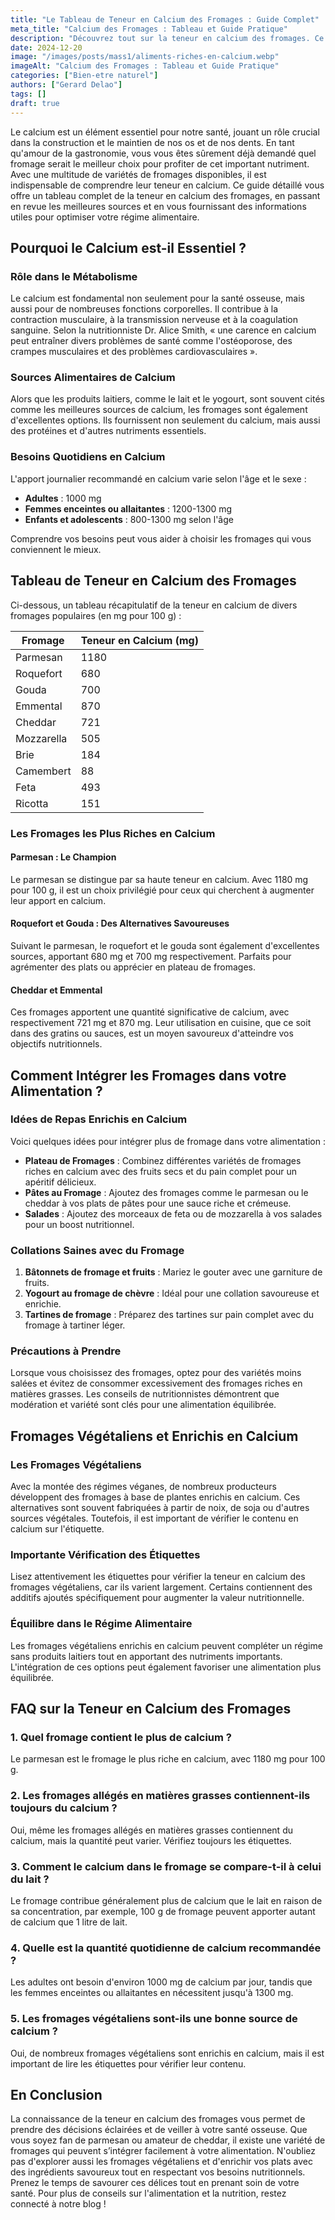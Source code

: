 ```yaml
---
title: "Le Tableau de Teneur en Calcium des Fromages : Guide Complet"
meta_title: "Calcium des Fromages : Tableau et Guide Pratique"
description: "Découvrez tout sur la teneur en calcium des fromages. Ce guide complet vous aide à choisir les meilleurs fromages pour vos besoins nutritionnels."
date: 2024-12-20
image: "/images/posts/mass1/aliments-riches-en-calcium.webp"
imageAlt: "Calcium des Fromages : Tableau et Guide Pratique"
categories: ["Bien-etre naturel"]
authors: ["Gerard Delao"]
tags: []
draft: true
---
```


Le calcium est un élément essentiel pour notre santé, jouant un rôle crucial dans la construction et le maintien de nos os et de nos dents. En tant qu'amour de la gastronomie, vous vous êtes sûrement déjà demandé quel fromage serait le meilleur choix pour profiter de cet important nutriment. Avec une multitude de variétés de fromages disponibles, il est indispensable de comprendre leur teneur en calcium. Ce guide détaillé vous offre un tableau complet de la teneur en calcium des fromages, en passant en revue les meilleures sources et en vous fournissant des informations utiles pour optimiser votre régime alimentaire.

## Pourquoi le Calcium est-il Essentiel ?

### Rôle dans le Métabolisme

Le calcium est fondamental non seulement pour la santé osseuse, mais aussi pour de nombreuses fonctions corporelles. Il contribue à la contraction musculaire, à la transmission nerveuse et à la coagulation sanguine. Selon la nutritionniste Dr. Alice Smith, « une carence en calcium peut entraîner divers problèmes de santé comme l'ostéoporose, des crampes musculaires et des problèmes cardiovasculaires ».

### Sources Alimentaires de Calcium

Alors que les produits laitiers, comme le lait et le yogourt, sont souvent cités comme les meilleures sources de calcium, les fromages sont également d'excellentes options. Ils fournissent non seulement du calcium, mais aussi des protéines et d'autres nutriments essentiels. 

### Besoins Quotidiens en Calcium

L'apport journalier recommandé en calcium varie selon l'âge et le sexe :

- **Adultes** : 1000 mg
- **Femmes enceintes ou allaitantes** : 1200-1300 mg
- **Enfants et adolescents** : 800-1300 mg selon l'âge

Comprendre vos besoins peut vous aider à choisir les fromages qui vous conviennent le mieux.

## Tableau de Teneur en Calcium des Fromages

Ci-dessous, un tableau récapitulatif de la teneur en calcium de divers fromages populaires (en mg pour 100 g) :

| Fromage                | Teneur en Calcium (mg) |
|-----------------------|-----------------------|
| Parmesan              | 1180                  |
| Roquefort             | 680                   |
| Gouda                 | 700                   |
| Emmental              | 870                   |
| Cheddar               | 721                   |
| Mozzarella            | 505                   |
| Brie                  | 184                   |
| Camembert             | 88                    |
| Feta                  | 493                   |
| Ricotta               | 151                   |

### Les Fromages les Plus Riches en Calcium

#### Parmesan : Le Champion

Le parmesan se distingue par sa haute teneur en calcium. Avec 1180 mg pour 100 g, il est un choix privilégié pour ceux qui cherchent à augmenter leur apport en calcium.

#### Roquefort et Gouda : Des Alternatives Savoureuses

Suivant le parmesan, le roquefort et le gouda sont également d'excellentes sources, apportant 680 mg et 700 mg respectivement. Parfaits pour agrémenter des plats ou apprécier en plateau de fromages.

#### Cheddar et Emmental

Ces fromages apportent une quantité significative de calcium, avec respectivement 721 mg et 870 mg. Leur utilisation en cuisine, que ce soit dans des gratins ou sauces, est un moyen savoureux d'atteindre vos objectifs nutritionnels.

## Comment Intégrer les Fromages dans votre Alimentation ?

### Idées de Repas Enrichis en Calcium

Voici quelques idées pour intégrer plus de fromage dans votre alimentation :

- **Plateau de Fromages** : Combinez différentes variétés de fromages riches en calcium avec des fruits secs et du pain complet pour un apéritif délicieux.
- **Pâtes au Fromage** : Ajoutez des fromages comme le parmesan ou le cheddar à vos plats de pâtes pour une sauce riche et crémeuse.
- **Salades** : Ajoutez des morceaux de feta ou de mozzarella à vos salades pour un boost nutritionnel.

### Collations Saines avec du Fromage

1. **Bâtonnets de fromage et fruits** : Mariez le gouter avec une garniture de fruits.
2. **Yogourt au fromage de chèvre** : Idéal pour une collation savoureuse et enrichie.
3. **Tartines de fromage** : Préparez des tartines sur pain complet avec du fromage à tartiner léger.

### Précautions à Prendre

Lorsque vous choisissez des fromages, optez pour des variétés moins salées et évitez de consommer excessivement des fromages riches en matières grasses. Les conseils de nutritionnistes démontrent que modération et variété sont clés pour une alimentation équilibrée.

## Fromages Végétaliens et Enrichis en Calcium

### Les Fromages Végétaliens

Avec la montée des régimes véganes, de nombreux producteurs développent des fromages à base de plantes enrichis en calcium. Ces alternatives sont souvent fabriquées à partir de noix, de soja ou d'autres sources végétales. Toutefois, il est important de vérifier le contenu en calcium sur l'étiquette.

### Importante Vérification des Étiquettes

Lisez attentivement les étiquettes pour vérifier la teneur en calcium des fromages végétaliens, car ils varient largement. Certains contiennent des additifs ajoutés spécifiquement pour augmenter la valeur nutritionnelle.

### Équilibre dans le Régime Alimentaire

Les fromages végétaliens enrichis en calcium peuvent compléter un régime sans produits laitiers tout en apportant des nutriments importants. L'intégration de ces options peut également favoriser une alimentation plus équilibrée.

## FAQ sur la Teneur en Calcium des Fromages

### 1. Quel fromage contient le plus de calcium ?
Le parmesan est le fromage le plus riche en calcium, avec 1180 mg pour 100 g.

### 2. Les fromages allégés en matières grasses contiennent-ils toujours du calcium ?
Oui, même les fromages allégés en matières grasses contiennent du calcium, mais la quantité peut varier. Vérifiez toujours les étiquettes.

### 3. Comment le calcium dans le fromage se compare-t-il à celui du lait ?
Le fromage contribue généralement plus de calcium que le lait en raison de sa concentration, par exemple, 100 g de fromage peuvent apporter autant de calcium que 1 litre de lait.

### 4. Quelle est la quantité quotidienne de calcium recommandée ?
Les adultes ont besoin d'environ 1000 mg de calcium par jour, tandis que les femmes enceintes ou allaitantes en nécessitent jusqu'à 1300 mg.

### 5. Les fromages végétaliens sont-ils une bonne source de calcium ?
Oui, de nombreux fromages végétaliens sont enrichis en calcium, mais il est important de lire les étiquettes pour vérifier leur contenu.

## En Conclusion

La connaissance de la teneur en calcium des fromages vous permet de prendre des décisions éclairées et de veiller à votre santé osseuse. Que vous soyez fan de parmesan ou amateur de cheddar, il existe une variété de fromages qui peuvent s’intégrer facilement à votre alimentation. N'oubliez pas d'explorer aussi les fromages végétaliens et d'enrichir vos plats avec des ingrédients savoureux tout en respectant vos besoins nutritionnels. Prenez le temps de savourer ces délices tout en prenant soin de votre santé. Pour plus de conseils sur l'alimentation et la nutrition, restez connecté à notre blog !


